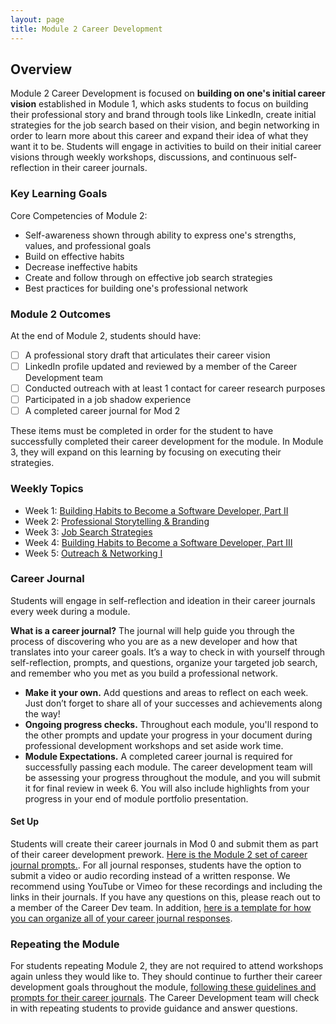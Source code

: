 ```yaml
---
layout: page
title: Module 2 Career Development
---
```


## Overview
Module 2 Career Development is focused on **building on one's initial career vision** established in Module 1, which asks students to focus on building their professional story and brand through tools like LinkedIn, create initial strategies for the job search based on their vision, and begin networking in order to learn more about this career and expand their idea of what they want it to be. Students will engage in activities to build on their initial career visions through weekly workshops, discussions, and continuous self-reflection in their career journals.  

### Key Learning Goals
Core Competencies of Module 2:
* Self-awareness shown through ability to express one's strengths, values, and professional goals
* Build on effective habits
* Decrease ineffective habits
* Create and follow through on effective job search strategies
* Best practices for building one's professional network

### Module 2 Outcomes
At the end of Module 2, students should have:  

- [ ] A professional story draft that articulates their career vision
- [ ] LinkedIn profile updated and reviewed by a member of the Career Development team
- [ ] Conducted outreach with at least 1 contact for career research purposes
- [ ] Participated in a job shadow experience
- [ ] A completed career journal for Mod 2

These items must be completed in order for the student to have successfully completed their career development for the module. In Module 3, they will expand on this learning by focusing on executing their strategies.

### Weekly Topics

* Week 1: [Building Habits to Become a Software Developer, Part II](/module_two/week_1_habits_part_ii)
* Week 2: [Professional Storytelling & Branding](/module_two/week_2_professional_storytelling_branding)
* Week 3: [Job Search Strategies](/module_two/week_3_job_search_strategies)
* Week 4: [Building Habits to Become a Software Developer, Part III](/module_two/week_4_habits_part_iii)
* Week 5: [Outreach & Networking I](/module_two/week_5_outreach_networking_i)

### Career Journal
Students will engage in self-reflection and ideation in their career journals every week during a module.

**What is a career journal?** The journal will help guide you through the process of discovering who you are as a new developer and how that translates into your career goals.  It’s a way to check in with yourself through self-reflection, prompts, and questions, organize your targeted job search, and remember who you met as you build a professional network.   
* **Make it your own.** Add questions and areas to reflect on each week. Just don’t forget to share all of your successes and achievements along the way!
* **Ongoing progress checks.** Throughout each module, you'll respond to the other prompts and update your progress in your document during professional development workshops and set aside work time.
* **Module Expectations.** A completed career journal is required for successfully passing each module. The career development team will be assessing your progress throughout the module, and you will submit it for final review in week 6. You will also include highlights from your progress in your end of module portfolio presentation.

#### Set Up
Students will create their career journals in Mod 0 and submit them as part of their career development prework. [Here is the Module 2 set of career journal prompts.](/module_two/mod2_career_journal_prompts). For all journal responses, students have the option to submit a video or audio recording instead of a written response. We recommend using YouTube or Vimeo for these recordings and including the links in their journals. If you have any questions on this, please reach out to a member of the Career Dev team. In addition, [here is a template for how you can organize all of your career journal responses](/career_journals/career_journal_template.md). 

### Repeating the Module
For students repeating Module 2, they are not required to attend workshops again unless they would like to. They should continue to further their career development goals throughout the module, [following these guidelines and prompts for their career journals](/module_two/m2_pd_repeat_plan). The Career Development team will check in with repeating students to provide guidance and answer questions.
